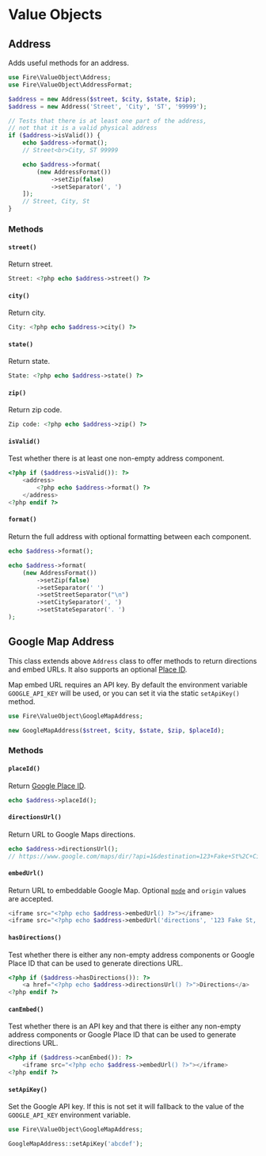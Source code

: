 # Value Objects

## Address

Adds useful methods for an address.

```php
use Fire\ValueObject\Address;
use Fire\ValueObject\AddressFormat;

$address = new Address($street, $city, $state, $zip);
$address = new Address('Street', 'City', 'ST', '99999');

// Tests that there is at least one part of the address,
// not that it is a valid physical address
if ($address->isValid()) {
    echo $address->format();
    // Street<br>City, ST 99999

    echo $address->format(
        (new AddressFormat())
            ->setZip(false)
            ->setSeparator(', ')
    ]);
    // Street, City, St
}
```

### Methods

#### `street()`

Return street.

```php
Street: <?php echo $address->street() ?>
```

#### `city()`

Return city.

```php
City: <?php echo $address->city() ?>
```

#### `state()`

Return state.

```php
State: <?php echo $address->state() ?>
```

#### `zip()`

Return zip code.

```php
Zip code: <?php echo $address->zip() ?>
```

#### `isValid()`

Test whether there is at least one non-empty address component.

```php
<?php if ($address->isValid()): ?>
    <address>
        <?php echo $address->format() ?>
    </address>
<?php endif ?>
```

#### `format()`

Return the full address with optional formatting between each component.

```php
echo $address->format();

echo $address->format(
    (new AddressFormat())
        ->setZip(false)
        ->setSeparator(' ')
        ->setStreetSeparator("\n")
        ->setCitySeparator(', ')
        ->setStateSeparator('. ')
);
```

## Google Map Address

This class extends above `Address` class to offer methods to return directions and embed URLs. It also supports an optional [Place ID](https://developers.google.com/places/place-id).

Map embed URL requires an API key. By default the environment variable `GOOGLE_API_KEY` will be used, or you can set it via the static `setApiKey()` method.

```php
use Fire\ValueObject\GoogleMapAddress;

new GoogleMapAddress($street, $city, $state, $zip, $placeId);
```

### Methods

#### `placeId()`

Return [Google Place ID](https://developers.google.com/places/place-id).

```php
echo $address->placeId();
```

#### `directionsUrl()`

Return URL to Google Maps directions.

```php
echo $address->directionsUrl();
// https://www.google.com/maps/dir/?api=1&destination=123+Fake+St%2C+City%2C+ST%2C+99999&destination_place_id=abcdef
```

#### `embedUrl()`

Return URL to embeddable Google Map. Optional [`mode`](https://developers.google.com/maps/documentation/embed/guide#basic_map_modes) and `origin` values are accepted.

```php
<iframe src="<?php echo $address->embedUrl() ?>"></iframe>
<iframe src="<?php echo $address->embedUrl('directions', '123 Fake St, City, ST, 99999') ?>"></iframe>
```

#### `hasDirections()`

Test whether there is either any non-empty address components or Google Place ID that can be used to generate directions URL.

```php
<?php if ($address->hasDirections()): ?>
    <a href="<?php echo $address->directionsUrl() ?>">Directions</a>
<?php endif ?>
```

#### `canEmbed()`

Test whether there is an API key and that there is either any non-empty address components or Google Place ID that can be used to generate directions URL.

```php
<?php if ($address->canEmbed()): ?>
    <iframe src="<?php echo $address->embedUrl() ?>"></iframe>
<?php endif ?>
```

#### `setApiKey()`

Set the Google API key. If this is not set it will fallback to the value of the `GOOGLE_API_KEY` environment variable.

```php
use Fire\ValueObject\GoogleMapAddress;

GoogleMapAddress::setApiKey('abcdef');
```

